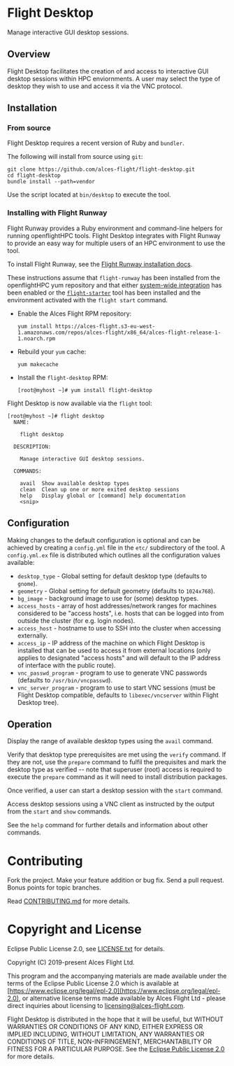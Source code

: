 # Flight Desktop

Manage interactive GUI desktop sessions.

## Overview

Flight Desktop facilitates the creation of and access to
interactive GUI desktop sessions within HPC enviornments. A user may
select the type of desktop they wish to use and access it via the VNC
protocol.

## Installation

### From source

Flight Desktop requires a recent version of Ruby and `bundler`.

The following will install from source using `git`:

```
git clone https://github.com/alces-flight/flight-desktop.git
cd flight-desktop
bundle install --path=vendor
```

Use the script located at `bin/desktop` to execute the tool.

### Installing with Flight Runway

Flight Runway provides a Ruby environment and command-line helpers for
running openflightHPC tools.  Flight Desktop integrates with Flight
Runway to provide an easy way for multiple users of an
HPC environment to use the tool.

To install Flight Runway, see the [Flight Runway installation
docs](https://github.com/openflighthpc/flight-runway#installation).

These instructions assume that `flight-runway` has been installed from
the openflightHPC yum repository and that either [system-wide
integration](https://github.com/openflighthpc/flight-runway#system-wide-integration) has been enabled or the
[`flight-starter`](https://github.com/openflighthpc/flight-starter) tool has been
installed and the environment activated with the `flight start` command.

 * Enable the Alces Flight RPM repository:

    ```
    yum install https://alces-flight.s3-eu-west-1.amazonaws.com/repos/alces-flight/x86_64/alces-flight-release-1-1.noarch.rpm
    ```

 * Rebuild your `yum` cache:

    ```
    yum makecache
    ```
    
 * Install the `flight-desktop` RPM:

    ```
    [root@myhost ~]# yum install flight-desktop
    ```

Flight Desktop is now available via the `flight` tool:

```
[root@myhost ~]# flight desktop
  NAME:

    flight desktop

  DESCRIPTION:

    Manage interactive GUI desktop sessions.

  COMMANDS:

    avail  Show available desktop types
    clean  Clean up one or more exited desktop sessions
    help   Display global or [command] help documentation
    <snip>
```

## Configuration

Making changes to the default configuration is optional and can be achieved by creating a `config.yml` file in the `etc/` subdirectory of the tool.  A `config.yml.ex` file is distributed which outlines all the configuration values available:

 * `desktop_type` - Global setting for default desktop type (defaults to `gnome`).
 * `geometry` - Global setting for default geometry (defaults to `1024x768`).
 * `bg_image` - background image to use for (some) desktop types.
 * `access_hosts` - array of host addresses/network ranges for machines considered to be "access hosts", i.e. hosts that can be logged into from outside the cluster (for e.g. login nodes).
 * `access_host` - hostname to use to SSH into the cluster when accessing externally.
 * `access_ip` - IP address of the machine on which Flight Desktop is installed that can be used to access it from external locations (only applies to designated "access hosts" and will default to the IP address of interface with the public route).
 * `vnc_passwd_program` - program to use to generate VNC passwords (defaults to `/usr/bin/vncpasswd`).
 * `vnc_server_program` - program to use to start VNC sessions (must be Flight Desktop compatible, defaults to `libexec/vncserver` within Flight Desktop tree).

## Operation

Display the range of available desktop types using the `avail` command.

Verify that desktop type prerequisites are met using the `verify` command. If  they are not, use the `prepare` command to fulfil the prequisites and mark
the desktop type as verified -- note that superuser (root) access is
required to execute the `prepare` command as it will need to install
distribution packages.

Once verified, a user can start a desktop session with the `start` command.

Access desktop sessions using a VNC client as instructed by the output
from the `start` and `show` commands.

See the `help` command for further details and information about other commands.

# Contributing

Fork the project. Make your feature addition or bug fix. Send a pull
request. Bonus points for topic branches.

Read [CONTRIBUTING.md](CONTRIBUTING.md) for more details.

# Copyright and License

Eclipse Public License 2.0, see [LICENSE.txt](LICENSE.txt) for details.

Copyright (C) 2019-present Alces Flight Ltd.

This program and the accompanying materials are made available under
the terms of the Eclipse Public License 2.0 which is available at
[https://www.eclipse.org/legal/epl-2.0](https://www.eclipse.org/legal/epl-2.0),
or alternative license terms made available by Alces Flight Ltd -
please direct inquiries about licensing to
[licensing@alces-flight.com](mailto:licensing@alces-flight.com).

Flight Desktop is distributed in the hope that it will be
useful, but WITHOUT WARRANTIES OR CONDITIONS OF ANY KIND, EITHER
EXPRESS OR IMPLIED INCLUDING, WITHOUT LIMITATION, ANY WARRANTIES OR
CONDITIONS OF TITLE, NON-INFRINGEMENT, MERCHANTABILITY OR FITNESS FOR
A PARTICULAR PURPOSE. See the [Eclipse Public License 2.0](https://opensource.org/licenses/EPL-2.0) for more
details.
